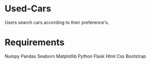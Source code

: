 # Used-Cars
Users search cars according to their preference's.

# Requirements
Numpy
Pandas
Seaborn
Matplotlib
Python
Flask
Html
Css
Bootstrap
